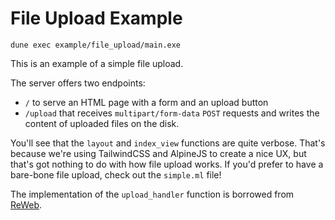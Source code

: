 # File Upload Example

```
dune exec example/file_upload/main.exe
```

This is an example of a simple file upload.

The server offers two endpoints:

- `/` to serve an HTML page with a form and an upload button
- `/upload` that receives `multipart/form-data` `POST` requests and writes the content of uploaded files on the disk.

You'll see that the `layout` and `index_view` functions are quite verbose. That's because we're using TailwindCSS and AlpineJS to create a nice UX, but that's got nothing to do with how file upload works. If you'd prefer to have a bare-bone file upload, check out the `simple.ml` file!

The implementation of the `upload_handler` function is borrowed from [ReWeb](https://github.com/yawaramin/re-web/blob/main/ReWeb/Filter.ml#L237).
